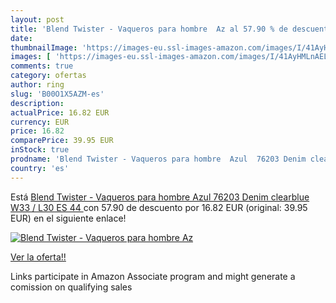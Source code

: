 ```yaml
---
layout: post
title: 'Blend Twister - Vaqueros para hombre  Az al 57.90 % de descuento'
date: 
thumbnailImage: 'https://images-eu.ssl-images-amazon.com/images/I/41AyHMLnAEL._SL200_.jpg'
images: [ 'https://images-eu.ssl-images-amazon.com/images/I/41AyHMLnAEL._SL200_.jpg' ]
comments: true
category: ofertas
author: ring
slug: 'B00O1X5AZM-es'
description:
actualPrice: 16.82 EUR
currency: EUR
price: 16.82
comparePrice: 39.95 EUR
inStock: true
prodname: 'Blend Twister - Vaqueros para hombre  Azul  76203 Denim clearblue   W33 / L30  ES 44 '
country: 'es'
---
```


Está [Blend Twister - Vaqueros para hombre  Azul  76203 Denim clearblue   W33 / L30  ES 44 ](https://www.amazon.es/dp/B00O1X5AZM/?tag=tolees-21) con 57.90 de descuento por 16.82 EUR (original: 39.95 EUR) en el siguiente enlace!

[![Blend Twister - Vaqueros para hombre  Az](https://images-eu.ssl-images-amazon.com/images/I/41AyHMLnAEL._SL200_.jpg)](https://www.amazon.es/dp/B00O1X5AZM/?tag=tolees-21)

[Ver la oferta!!](https://www.amazon.es/dp/B00O1X5AZM/?tag=tolees-21)

Links participate in Amazon Associate program and might generate a comission on qualifying sales


